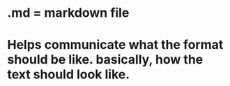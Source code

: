 # .md = markdown file
# Helps communicate what the format should be like. basically, how the text should look like.
